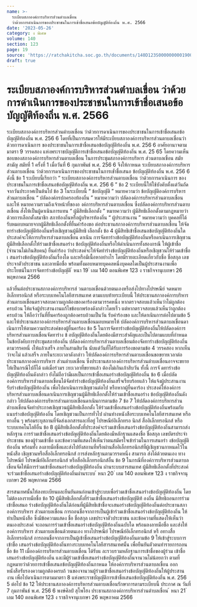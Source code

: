```yaml
---
name: >-
  ระเบียบสภาองค์การบริหารส่วนตำบลเขื่อน
  ว่าด้วยการดำเนินการของประชาชนในการเข้าชื่อเสนอข้อบัญญัติท้องถิ่น พ.ศ. 2566
date: '2023-05-26'
category: ง พิเศษ
volume: 140
section: 123
page: 19
source: 'https://ratchakitcha.soc.go.th/documents/140D123S0000000001900.pdf'
draft: true
---
```


# ระเบียบสภาองค์การบริหารส่วนตำบลเขื่อน ว่าด้วยการดำเนินการของประชาชนในการเข้าชื่อเสนอข้อบัญญัติท้องถิ่น พ.ศ. 2566

ระเบียบสภาองค์การบริหารส่วนตำบลเขื่อน ว่าด้วยการดาเนินการของประชาชนในการเข้าชื่อเสนอข้อบัญญัติท้องถิ่น พ.ศ. 256 6 โดยที่เป็นการสมควรให้มีระเบียบสภาองค์การบริหารส่วนตาบลเขื่อนว่าด้วยการดาเนินการ ของประชาชนในการเข้าชื่อเสนอข้อบัญญัติท้องถิ่น พ.ศ. 256 6 อาศัยอานาจตามมาตรา 9 วรรคสอง แห่งพระราชบัญญัติการเข้าชื่อเสนอข้อบัญญัติท้องถิ่น พ.ศ. 25 65 โดยความเห็นชอบของสภาองค์การบริหารส่วนตาบลเขื่อน ในการประชุมสภาองค์การบริหาร ส่วนตาบลเขื่อน สมัยสามัญ สมัยที่ 1 ครั้งที่ 1 เมื่อวันที่ 6 กุมภาพันธ์ พ.ศ. 256 6 จึงให้กาหนด ระเบียบสภาองค์การบริหารส่วนตาบลเขื่อน ว่าด้วยการดาเนินการของประชาชนในการเข้ำชื่อเสนอ ข้อบัญญัติท้องถิ่น พ.ศ. 256 6 ดังนี้ ข้อ 1 ระเบียบนี้เรียกว่า “ ระเบียบสภาองค์การบริหารส่วนตาบลเขื่อน ว่าด้วยการดาเนินการ ของประชาชนในการเข้าชื่อเสนอข้อบัญญัติท้องถิ่น พ.ศ. 256 6 ” ข้อ 2 ระเบียบนี้ให้ใช้บังคับตั้งแต่วันถัดจากวันประกาศเป็นต้นไป ข้อ 3 ในระเบียบนี้ “ ข้อบัญญัติ ” หมายความว่า ข้อบัญญัติองค์การบริหารส่วนตาบลเขื่อน “ ปลัดองค์กรปกครองท้องถิ่น ” หมายความว่า ปลัดองค์การบริหารส่วนตาบลเขื่อน และให้ หมายความรวมถึงเจ้าหน้าที่ของอ งค์การบริหารส่วนตาบลเขื่อน ซึ่งปลัดองค์การบริหารส่วนตาบลเขื่อน สั่งให้เป็นผู้ดาเนินการแทน “ ผู้มีสิทธิเลือกตั้ง ” หมายความว่า ผู้มีสิทธิเลือกตั้งตามกฎหมายว่าด้วยการเลือกตั้งสมาชิก สภาท้องถิ่นหรือผู้บริหารท้องถิ่น “ ผู้ประสานงาน ” หมายความว่า บุคคลที่ได้รับหมอบหมายจากผู้มีสิทธิเลือกตั้งที่ยื่นคำร้องขอ ต่อประธานสภาองค์การบริหารส่วนตาบลเขื่อน ให้จัดทาร่างข้อบัญญัติท้องถิ่นหรือเชิญชวนผู้มีสิทธิ เลือกตั้ง ข้อ 4 ผู้มีสิทธิเข้าชื่อเสนอข้อบัญญัติท้องถิ่นใด ประสงค์จะให้การบริหารส่วนตาบลเขื่อน ดาเนิน การจัดทาร่างข้อบัญญัติท้องถิ่นหรือดาเนินการเชิญชวนผู้มีสิทธิเลือกตั้งให้ร่วมเข้าชื่อเสนอร่าง ข้อบัญญัติท้องถิ่นหรือให้ดำเนินการทั้งสองกรณี ให้ผู้เข้าชื่อ (จำนวนไม่เกินสิบคน) ยื่นคำร้อง ว่าประสงค์จะให้จัดทำร่างข้อบัญญัติท้องถิ่นหรือเชิญชวนให้ร่วมเข้าชื่อเ สนอร่างข้อบัญญัติท้องถิ่นเรื่องใด และหรือมีเนื้อหาอย่างไร โดยมีรายละเอียดเกี่ยวกับชื่อ ชื่อสกุล เลขประจาตัวประชาชน และลายมือชื่อ พร้อมทั้งมอบหมายบุคคลหนึ่งบุคคลใดเป็นผู้ประสานงานเพื่อประโยชน์ในการจัดทาร่างข้อบัญญัติ ้ หนา 19 ่ เลม 140 ตอนพิเศษ 123 ง ราชกิจจานุเบกษา 26 พฤษภาคม 2566

แล้วยื่นต่อประธานสภาองค์การบริหารส่ วนตาบลเขื่อนด้วยตนเองหรือส่งไปทางไปรษณีย์ จดหมาย อิเล็กทรอนิกส์ หรือระบบเทคโนโลยีสารสนเทศ ตามแบบท้ายระเบียบนี้ ให้ประธานสภาองค์การบริหารส่วนตาบลเขื่อนตรวจสอบความถูกต้องของคาร้องตามวรรคหนึ่ง หากตรวจสอบแล้วเห็นว่าไม่ถูกต้องครบถ้วน ให้แจ้งผู้ประสานงานแก้ไขข้อบกพร่องดังกล่าวโดยเร็ว แต่หากตรวจสอบแล้วเห็นว่าถูกต้องครบถ้วน ให้ถือว่าวันที่ยื่นคาร้องถูกต้องครบถ้วนเป็นวัน รับคำร้องขอ และให้ดาเนินการต่อไปตามข้อ 5 และให้ประธานสภาองค์การบริหารส่วนตาบลเขื่อนมอบหมายให้ ปลัดองค์การบริหารส่วนตาบลเขื่อนดาเนินการให้ตามความประสงค์ของผู้ยื่นคาร้อง ข้อ 5 ในการจัดทาร่างข้อบัญญัติท้องถิ่นให้ปลัดองค์การบริหารส่วนตาบลเขื่อนจัดทาร่าง ข้ อบัญญัติท้องถิ่นโดยต้องมีสาระสำคัญและเป็นไปตามแบบที่กำหนดในข้อบังคับการประชุมสภาท้องถิ่น ปลัดองค์การบริหารส่วนตาบลเขื่อนต้องจัดทาร่างข้อบัญญัติท้องถิ่นตามวรรคหนึ่ งให้แล้วเสร็จ ภายในสามสิบวัน นับแต่วันที่ได้รับการร้องขอตามข้อ 4 วรรคสอง หากเห็นว่าจะไม่ แล้วเสร็จ ภายในระยะเวลาดังกล่าว ให้ปลัดองค์การบริหารส่วนตาบลเขื่อนขอขยายเวลาต่อประธานสภาองค์การบริหาร ส่วนตำบลเขื่อน ซึ่งประธานสภาองค์การบริหารส่วนตำบลเขื่อนอาจจะขยายให้เป็นกรณีไปก็ได้ แต่เมื่อร่วมร ะยะเวลาที่ขยายแล้ว ต้องไม่เกินเก้าสิบวัน ทั้งนี้ การจั ดทาร่างข้อบัญญัติท้องถิ่นดังกล่าว ยังไม่ถือว่ามีผลเป็นการเข้าชื่อเสนอร่างข้อบัญญัติท้องถิ่น ข้อ 6 เมื่อปลัดองค์การบริหารส่วนตาบลเขื่อนได้จัดทำร่างข้อบัญญัติท้องถิ่นเสร็จเรียบร้อยแล้ว ให้แจ้งผู้ประสานงานรับร่างข้อบัญญัติท้องถิ่น เพื่อไปดาเนินการเชิญชวนต่อไป หรือหากผู้ยื่นคาร้อง ประสงค์ให้องค์การบริหารส่วนตาบลเขื่อนดาเนินการเชิญชวนผู้มีสิทธิเลือกตั้งให้ร่วมเข้าชื่อเสนอร่าง ข้อบัญญัติท้องถิ่นดังกล่าว ให้ปลัดองค์การบริหารส่วนตาบลเขื่อนดาเนินการตามข้อ 7 ข้อ 7 ให้ปลัดองค์การบริหารส่วน ตำบลเขื่อนจัดทำประกาศเชิญชวนผู้มีสิทธิเลือกตั้ง ให้ร่วมเข้าชื่อเสนอร่างข้อบัญญัติท้องถิ่นพร้อมกับแนบร่างข้อบัญญัติท้องถิ่น โดยเชิญชวนเป็นการทั่วไป ผ่านทำงหนังสือระบบเทคโนโลยีสารสนเทศ หรือทางอื่น ๆ พร้อมระบุสถานที่จัดส่งเอกสารและที่อยู่ ไปรษณีย์อิเล็กทรอ นิกส์ สื่ออิเล็กทรอนิกส์ หรือระบบเทคโนโลยีอื่น ข้อ 8 ผู้มีสิทธิเลือกตั้งที่ประสงค์จะร่วมเข้าชื่อเสนอร่างข้อบัญญัติท้องถิ่นสามารถส่งหลักฐาน การร่วมเข้าชื่อเสนอร่างข้อบัญญัติท้องถิ่นโดยต้องมีหลักฐานแสดงชื่อ ชื่อสกุล เลขบัตรประจำประชาชน ของผู้ร่วมเข้าชื่อ และข้อความที่แสดงให้เห็นว่าตนสมัครใจเข้าร่วมในการเสนอร่า งข้อบัญญัติท้องถิ่น พร้อมทั้ง ลงลายมือชื่อและส่งไปยังสถานที่หรือผ่านสื่ออิเล็กทรอนิกส์ที่ผู้เชิญชวนกาหนดไว้ในหนังสือ เชิญชวนหรือสื่ออิเล็กทรอนิกส์ การส่งหลักฐานตามวรรคหนึ่ง สามารถ ส่งได้ด้วยตนเอง ทางไปรษณีย์ ไปรษณีย์อิเล็กทรอนิกส์ หรือสื่ออิเล็กทรอนิกส์อื่น ข้อ 9 ในกรณีที่องค์การบริหารส่วนตาบลเขื่อนจัดให้มีการร่วมเข้าชื่อเสนอร่างข้อบัญญัติท้องถิ่น ผ่านระบบสารสนเทศ ผู้มีสิทธิเลือกตั้งที่ประสงค์จะร่วมเข้าชื่อเสนอร่างข้อบัญญัติท้องถิ่นผ่านระบบ ้ หนา 20 ่ เลม 140 ตอนพิเศษ 123 ง ราชกิจจานุเบกษา 26 พฤษภาคม 2566

สารสนเทศนั้นให้ลงทะเบียนและยืนยันตนก่อนเข้าสู่ระบบเพื่อร่วมเข้าชื่อเสนอร่างข้อบัญญัติท้องถิ่น โดยไม่ต้องลงรายมือชื่อ ข้อ 10 ผู้มีสิทธิเลือกตั้งที่ร่วมเข้าชื่อเสนอร่างข้อบัญญัติท้ องถิ่น มีสิทธิถอนการร่วมเข้าชื่อเสนอ ร่างข้อบัญญัติท้องถิ่นได้ก่อนที่ผู้มีสิทธิเข้าชื่อจะเสนอร่างข้อบัญญัติท้องถิ่นต่อประธานสภาองค์การบริหาร ส่วนตาบลเขื่อน การถอนชื่อจากการเป็นผู้เข้าร่วมเข้าชื่อเสนอร่างข้อบัญญัติท้องถิ่น ให้ทำเป็นหนังสือ ซึ่งมีข้อความแสดง ชื่อ ชื่อสกุล เลขประจาตัวประชาชน และข้อความที่แสดงให้เห็นว่าตนเองประสงค์ จะถอนการร่วมเข้าชื่อเสนอร่างข้อบัญญัติท้องถิ่นฉบับใด พร้อมลงลายมือชื่อ และส่งให้องค์การบริหาร ส่วนตาบลเขื่อนด้วยตนเอง ทางไปรษณีย์ ไปรษณีย์อิเล็กทรอนิกส์ หรื อทางสื่ออิเล็กทรอนิกส์ การถอนชื่อจากการเป็นผู้เข้าชื่อเสนอร่างข้อบัญญัติท้องถิ่นตามข้อ 9 ให้เข้าสู่ระบบการเข้าชื่อ เสนอร่างข้อบัญญัติท้องถิ่นทางระบบเทคโนโลยีสารสนเทศนั้น เพื่อยืนยันตัวตนทำรายการถอนชื่อ ข้อ 11 เมื่อองค์การบริหารส่วนตาบลเขื่อน ได้รับแ ละรวบรวมหลักฐานการเข้าชื่อของผู้ร่วม เข้าชื่อเสนอร่างข้อบัญญัติท้องถิ่น และมีผู้ร่วมเข้าชื่อเสนอร่างข้อบัญญัติท้องถิ่นจานวนไม่น้อยกว่า ตามที่กฎหมายว่าด้วยการเข้าชื่อเสนอข้อบัญญัติท้องถิ่นกาหนด ให้องค์การบริหารส่วนตาบลเขื่อน ออกหนังสือรับรองความถูกต้องครบถ้ วนของจานวนผู้ร่วมเข้าชื่อเสนอร่างข้อบัญญัติท้องถิ่นให้ผู้ประสานงาน เพื่อไปดาเนินการตามมาตรา 8 แห่งพระราชบัญญัติการเข้าชื่อเสนอข้อบัญญัติท้องถิ่น พ.ศ. 256 5 ต่อไป ข้อ 12 ให้ประธานสภาองค์การบริหารส่วนตาบลเขื่อนรักษาการตามระเบียบนี้ ประกาศ ณ วันที่ 7 กุมภาพันธ์ พ.ศ. 256 6 พงษ์ศิลป์ สุโพโฮง ประธานสภาองค์การบริหารส่วนตำบลเขื่อน ้ หนา 21 ่ เลม 140 ตอนพิเศษ 123 ง ราชกิจจานุเบกษา 26 พฤษภาคม 2566
